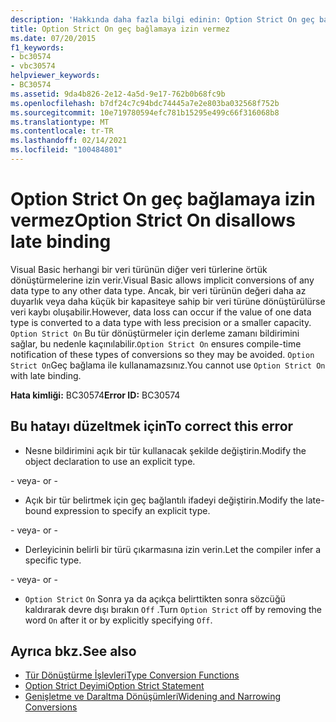 ```yaml
---
description: 'Hakkında daha fazla bilgi edinin: Option Strict On geç bağlamaya izin vermez'
title: Option Strict On geç bağlamaya izin vermez
ms.date: 07/20/2015
f1_keywords:
- bc30574
- vbc30574
helpviewer_keywords:
- BC30574
ms.assetid: 9da4b826-2e12-4a5d-9e17-762b0b68fc9b
ms.openlocfilehash: b7df24c7c94bdc74445a7e2e803ba032568f752b
ms.sourcegitcommit: 10e719780594efc781b15295e499c66f316068b8
ms.translationtype: MT
ms.contentlocale: tr-TR
ms.lasthandoff: 02/14/2021
ms.locfileid: "100484801"
---
```

# <a name="option-strict-on-disallows-late-binding"></a><span data-ttu-id="9103e-103">Option Strict On geç bağlamaya izin vermez</span><span class="sxs-lookup"><span data-stu-id="9103e-103">Option Strict On disallows late binding</span></span>

<span data-ttu-id="9103e-104">Visual Basic herhangi bir veri türünün diğer veri türlerine örtük dönüştürmelerine izin verir.</span><span class="sxs-lookup"><span data-stu-id="9103e-104">Visual Basic allows implicit conversions of any data type to any other data type.</span></span> <span data-ttu-id="9103e-105">Ancak, bir veri türünün değeri daha az duyarlık veya daha küçük bir kapasiteye sahip bir veri türüne dönüştürülürse veri kaybı oluşabilir.</span><span class="sxs-lookup"><span data-stu-id="9103e-105">However, data loss can occur if the value of one data type is converted to a data type with less precision or a smaller capacity.</span></span> <span data-ttu-id="9103e-106">`Option Strict On` Bu tür dönüştürmeler için derleme zamanı bildirimini sağlar, bu nedenle kaçınılabilir.</span><span class="sxs-lookup"><span data-stu-id="9103e-106">`Option Strict On` ensures compile-time notification of these types of conversions so they may be avoided.</span></span> <span data-ttu-id="9103e-107">`Option Strict On`Geç bağlama ile kullanamazsınız.</span><span class="sxs-lookup"><span data-stu-id="9103e-107">You cannot use `Option Strict On` with late binding.</span></span>  

 <span data-ttu-id="9103e-108">**Hata kimliği:** BC30574</span><span class="sxs-lookup"><span data-stu-id="9103e-108">**Error ID:** BC30574</span></span>  
  
## <a name="to-correct-this-error"></a><span data-ttu-id="9103e-109">Bu hatayı düzeltmek için</span><span class="sxs-lookup"><span data-stu-id="9103e-109">To correct this error</span></span>  
  
- <span data-ttu-id="9103e-110">Nesne bildirimini açık bir tür kullanacak şekilde değiştirin.</span><span class="sxs-lookup"><span data-stu-id="9103e-110">Modify the object declaration to use an explicit type.</span></span>  
  
 <span data-ttu-id="9103e-111">\- veya</span><span class="sxs-lookup"><span data-stu-id="9103e-111">\- or -</span></span>  
  
- <span data-ttu-id="9103e-112">Açık bir tür belirtmek için geç bağlantılı ifadeyi değiştirin.</span><span class="sxs-lookup"><span data-stu-id="9103e-112">Modify the late-bound expression to specify an explicit type.</span></span>  
  
 <span data-ttu-id="9103e-113">\- veya</span><span class="sxs-lookup"><span data-stu-id="9103e-113">\- or -</span></span>  
  
- <span data-ttu-id="9103e-114">Derleyicinin belirli bir türü çıkarmasına izin verin.</span><span class="sxs-lookup"><span data-stu-id="9103e-114">Let the compiler infer a specific type.</span></span>  
  
 <span data-ttu-id="9103e-115">\- veya</span><span class="sxs-lookup"><span data-stu-id="9103e-115">\- or -</span></span>  
  
- <span data-ttu-id="9103e-116">`Option Strict` `On` Sonra ya da açıkça belirttikten sonra sözcüğü kaldırarak devre dışı bırakın `Off` .</span><span class="sxs-lookup"><span data-stu-id="9103e-116">Turn `Option Strict` off by removing the word `On` after it or by explicitly specifying `Off`.</span></span>  
  
## <a name="see-also"></a><span data-ttu-id="9103e-117">Ayrıca bkz.</span><span class="sxs-lookup"><span data-stu-id="9103e-117">See also</span></span>

- [<span data-ttu-id="9103e-118">Tür Dönüştürme İşlevleri</span><span class="sxs-lookup"><span data-stu-id="9103e-118">Type Conversion Functions</span></span>](../language-reference/functions/type-conversion-functions.md)
- [<span data-ttu-id="9103e-119">Option Strict Deyimi</span><span class="sxs-lookup"><span data-stu-id="9103e-119">Option Strict Statement</span></span>](../language-reference/statements/option-strict-statement.md)
- [<span data-ttu-id="9103e-120">Genişletme ve Daraltma Dönüşümleri</span><span class="sxs-lookup"><span data-stu-id="9103e-120">Widening and Narrowing Conversions</span></span>](../programming-guide/language-features/data-types/widening-and-narrowing-conversions.md)
